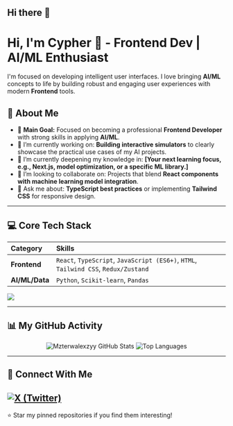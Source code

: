 ## Hi there 👋

# Hi, I'm Cypher 👋 - Frontend Dev | AI/ML Enthusiast

I'm focused on developing intelligent user interfaces. I love bringing **AI/ML** concepts to life by building robust and engaging user experiences with modern **Frontend** tools.

## 🚀 About Me

- 🎯 **Main Goal:** Focused on becoming a professional **Frontend Developer** with strong skills in applying **AI/ML**.
- 🔭 I’m currently working on: **Building interactive simulators** to clearly showcase the practical use cases of my AI projects.
- 🌱 I’m currently deepening my knowledge in: **[Your next learning focus, e.g., Next.js, model optimization, or a specific ML library.]**
- 🤝 I’m looking to collaborate on: Projects that blend **React components with machine learning model integration**.
- 💬 Ask me about: **TypeScript best practices** or implementing **Tailwind CSS** for responsive design.

---

## 💻 Core Tech Stack

| Category | Skills |
| :--- | :--- |
| **Frontend** | `React`, `TypeScript`, `JavaScript (ES6+)`, `HTML`, `Tailwind CSS`, `Redux/Zustand` |
| **AI/ML/Data** | `Python`,  `Scikit-learn`, `Pandas` |

<p align="left">
  <img src="https://skillicons.dev/icons?i=react,typescript,tailwind,html,js,python,pytorch,tensorflow,git,docker" />
</p>

---

## 📊 My GitHub Activity

<p align="center">
  <img src="https://github-readme-stats.vercel.app/api?username=Mzterwalexzyy&show_icons=true&theme=dark&hide_border=true&count_private=true" alt="Mzterwalexzyy GitHub Stats" />
  <img src="https://github-readme-stats.vercel.app/api/top-langs/?username=Mzterwalexzyy&layout=compact&langs_count=6&theme=dark&hide_border=true" alt="Top Languages" />
</p>

---

## 🔗 Connect With Me

[![X (Twitter)](https://img.shields.io/badge/X-000000?style=for-the-badge&logo=x&logoColor=white)](https://x.com/0x_cyph)
---
⭐️ Star my pinned repositories if you find them interesting!
